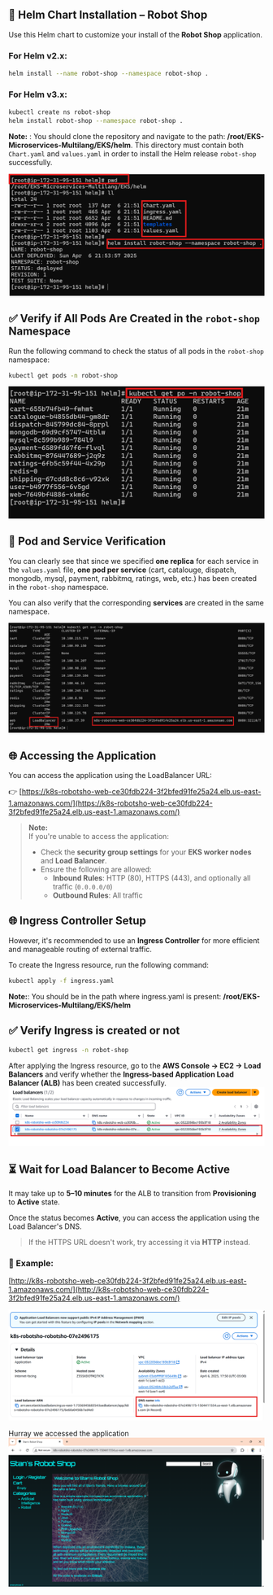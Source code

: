 ## 🧰 Helm Chart Installation – Robot Shop

Use this Helm chart to customize your install of the **Robot Shop** application.

### For Helm v2.x:
```bash
helm install --name robot-shop --namespace robot-shop .
```

### For Helm v3.x:
```bash
kubectl create ns robot-shop
helm install robot-shop --namespace robot-shop .
```
**Note:** : You should clone the repository and navigate to the path: **/root/EKS-Microservices-Multilang/EKS/helm**. This directory must contain both `Chart.yaml` and `values.yaml` in order to install the Helm release `robot-shop` successfully.

![Helm Chart Directory Structure](images/default_path_helm.png)

## ✅ Verify if All Pods Are Created in the `robot-shop` Namespace

Run the following command to check the status of all pods in the `robot-shop` namespace:

```bash
kubectl get pods -n robot-shop
```

![Verify pods in robot-shop](images/verify_pods.png)


## 📌 Pod and Service Verification

You can clearly see that since we specified **one replica** for each service in the `values.yaml` file, **one pod per service** (cart, catalouge, dispatch, mongodb, mysql, payment, rabbitmq, ratings, web, etc.) has been created in the `robot-shop` namespace.

You can also verify that the corresponding **services** are created in the same namespace.

![Verify services in robot-shop](images/svc_verify.png)

## 🌐 Accessing the Application

You can access the application using the LoadBalancer URL:

👉 [https://k8s-robotsho-web-ce30fdb224-3f2bfed91fe25a24.elb.us-east-1.amazonaws.com/](https://k8s-robotsho-web-ce30fdb224-3f2bfed91fe25a24.elb.us-east-1.amazonaws.com/)

> **Note:**  
> If you're unable to access the application:
> - Check the **security group settings** for your **EKS worker nodes** and **Load Balancer**.
> - Ensure the following are allowed:
>   - **Inbound Rules**: HTTP (80), HTTPS (443), and optionally all traffic (`0.0.0.0/0`)
>   - **Outbound Rules**: All traffic

## 🌐 Ingress Controller Setup

However, it's recommended to use an **Ingress Controller** for more efficient and manageable routing of external traffic.

To create the Ingress resource, run the following command:

```bash
kubectl apply -f ingress.yaml
```

**Note:**: You should be in the path where ingress.yaml is present: **/root/EKS-Microservices-Multilang/EKS/helm**

## ✅ Verify Ingress is created or not
```bash
kubectl get ingress -n robot-shop
```
After applying the Ingress resource, go to the **AWS Console → EC2 → Load Balancers** and verify whether the **Ingress-based Application Load Balancer (ALB)** has been created successfully.
![Verify Ingress in AWS console](images/ingress_elb.png)

## ⏳ Wait for Load Balancer to Become Active

It may take up to **5–10 minutes** for the ALB to transition from **Provisioning** to **Active** state.

Once the status becomes **Active**, you can access the application using the Load Balancer's DNS.

> If the HTTPS URL doesn't work, try accessing it via **HTTP** instead.

### 🔗 Example:
[http://k8s-robotsho-web-ce30fdb224-3f2bfed91fe25a24.elb.us-east-1.amazonaws.com/](http://k8s-robotsho-web-ce30fdb224-3f2bfed91fe25a24.elb.us-east-1.amazonaws.com/)

![Application Final](images/elb_link.png)


Hurray
we accessed the application
![Hurray!!!](images/wow_hurray.png)
